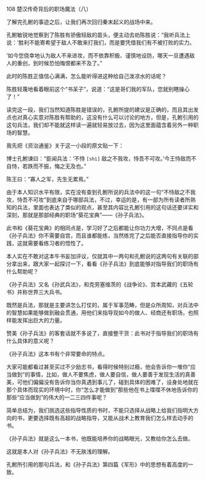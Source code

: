108 楚汉传奇背后的职场魔法（八）






了解完孔鲋的事迹之后，让我们再次回归秦末起义的战场中来。

孔鲋敏锐地觉察到了陈胜有骄傲轻敌的苗头，便主动去劝陈胜说：“我听兵法上说：‘胜利不能寄希望于敌人不敢来打我们，而是要凭借我们有不被打败的实力。

’如今您侥幸地认为敌人不来进攻，而不依靠积极、谨慎地设防，哪天一旦遭遇敌人的重创，到时候恐怕悔恨都来不及了。”

此时的陈胜正值信心满满，怎么能听得进这种给自己泼凉水的话呢？

陈胜轻蔑地看着眼前这个“书呆子”，说道：“这是哥们我的军队，您就别瞎操心了！”



读完这一段，我们当然知道陈胜是错误的，孔鲋所提的建议是正确的，而且其出发点也对真心实意对陈胜有帮助的，这没有什么可以讨论的地方，但是，孔鲋引用的这句兵法，我们却不能就这样读一遍就轻易放过去，因为这里面蕴含着另外一种职场的智慧。



我先把《资治通鉴》关于这一小段的原文贴一下：

博士孔鲋谏曰：“臣闻兵法：‘不恃 `[shì]` 敌之不我攻，恃吾不可攻。’今王恃敌而不自恃，若跌而不振，悔之无及也。”

陈王曰：“寡人之军，先生无累焉。”



由于本人知识水平有限，实在没有查到孔鲋所说的兵法中的这一句“不恃敌之不我攻，恃吾不可攻”到底来自于哪部兵法，不过，幸运的是，有一部为所有读者所熟知的兵法，里面也表达了类似的观点，甚至其内容比孔鲋引用的这句话还要详实和深刻，那就是那部经典的职场“葵花宝典”——《孙子兵法》。

此书和《葵花宝典》的相同点是，学习好了之后都能让你功力大增，不同点是看《孙子兵法》你不需要自宫，而且谁都能练，当然练完了之后能否直接指导你的实践，这就需要看练习者的悟性了。

本人实在不敢对这本牛书妄加评议，仅就其中一两句和孔鲋说的这两句有关联的部分拿出来，跟大家一起探讨一下，看看《孙子兵法》到底能够对指导我们的职场有什么帮助呢？



《孙子兵法》又名《孙武兵法》，和克劳塞维茨的《战争论》、宫本武藏的《五轮书》并称世界三大兵书。

既然是兵法，那就是主要讲怎么打仗的，属于军事范畴，但是众所周知，对兵法中的智慧如果能够做到融会贯通，用他们来指导现如今的做人、经商还有职场，也照样能发挥出巨大的力量。

赞美《孙子兵法》的客套话就不多说了，直接整干货：此书对于指导我们的职场有什么具体的意义呢？



《孙子兵法》这本书有个非常要命的特点。

大家可能都看过甚至买过不少励志书，看得时候特别过瘾，他会告诉你一堆你“应当做到”的事情，比如，做人不要焦虑，做人要自信，做人要善于发现生活的真善美，可他们偏偏没有告诉你当你真遇到事儿了，碰到具体的困难了，设身处地就在那个具体而现实的环境中时，你“怎么才能做到”那些他在书上喋喋不休地告诉你的那些“应当做到”的伟大的一二三四件事呢？



简单总结为，我们挑选这些指导性质的书时，不能只选择从战略上给我们指明大方向的书，更要选择既有高超的战略指导，又能从战术上教育我们怎么样去动手的书。

《孙子兵法》就是这么一本书，他既能培养你的战略眼光，又教给你怎么去做。

这就是本人对《孙子兵法》不无肤浅的理解。

孔鲋所引用的那句兵法，和《孙子兵法》第四篇《军形》中的思想有着高度的一致。

